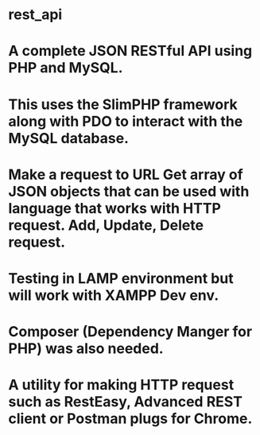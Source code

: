# rest_api
# A complete JSON RESTful API using PHP and MySQL. 
# This uses the SlimPHP framework along with PDO to interact with the MySQL database.
# Make a request to URL Get array of JSON objects that can be used with language that works with HTTP request. Add, Update, Delete request.
# Testing in LAMP environment but will work with XAMPP Dev env.
# Composer (Dependency Manger for PHP) was also needed.
# A utility for making HTTP request such as RestEasy, Advanced REST client or Postman plugs for Chrome.

